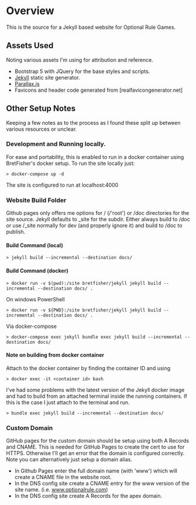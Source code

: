 # Overview

This is the source for a Jekyll based website for Optional Rule Games.

## Assets Used
Noting various assets I'm using for attribution and reference.
* Bootstrap 5 with JQuery for the base styles and scripts.
* [Jekyll](https://jekyllrb.com/) static site generator.
* [Parallax.js](https://pixelcog.github.io/parallax.js/)
* Favicons and header code generated from [realfavicongenerator.net]

## Other Setup Notes

Keeping a few notes as to the process as I found these split up between various resources or unclear.

### Development and Running locally.

For ease and portability, this is enabled to run in a docker container using BretFisher's docker 
setup.  To run the site locally just:
```
> docker-compose up -d
```
The site is configured to run at localhost:4000

### Website Build Folder

Github pages only offers me options for / (/'root') or /doc directories for the site source.  Jekyll defaults to _site for the subdir.  Either always build to /doc or use /_site normally for dev (and properly ignore it) and build to /doc to publish.

#### Build Command (local)
```
> jekyll build --incremental --destination docs/
```
#### Build Command (docker)

```
> docker run -v $(pwd):/site bretfisher/jekyll jekyll build --incremental --destination docs/ .
```
On windows PowerShell
```
> docker run -v ${PWD}:/site bretfisher/jekyll jekyll build --incremental --destination docs/ .
```
Via docker-compose
```
> docker-compose exec jekyll bundle exec jekyll build --incremental --destination docs/
```

#### Note on building from docker container

Attach to the docker container by finding the container ID and using
```
> docker exec -it <container id> bash
```

I've had some problems with the latest version of the Jekyll docker image and had to build from an attached terminal inside the running containers.  If this is the case I just attach to the terminal and run.
```
> bundle exec jekyll build --incremental --destination docs/
```

### Custom Domain

GitHub pages for the custom domain should be setup using both A Records and CNAME.  This is needed for GitHub Pages to create the cert to use for HTTPS.  Otherwise I'll get an error that the domain is configured correctly.  Note you can alternatively just setup a domain alias.

* In Github Pages enter the full domain name (with 'www') which will create a CNAME file in the website root.
* In the DNS config site create a CNAME entry for the www version of the site name. (i.e. www.optionalrule.com)
* In the DNS config site create A Records for the apex domain.